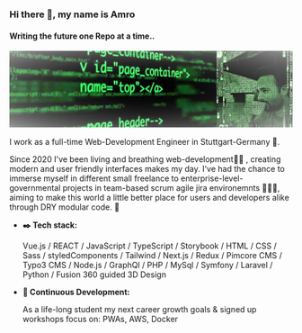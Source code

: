 ### Hi there 👋, my name is Amro
#### Writing the future one Repo at a time..
![poster](Matrix-code.png)


I work as a full-time Web-Development Engineer in Stuttgart-Germany :office:.


Since 2020 I've been living and breathing web-development:man_technologist:	, creating modern and user friendly interfaces makes my day. I've had the chance to immerse myself in different small freelance to enterprise-level-governmental projects in team-based scrum agile jira environemnts :woman_in_tuxedo::person_in_tuxedo:, aiming to make this world a little better place for users and developers alike through DRY modular code. :abacus:	


- **:black_nib:	Tech stack:**

     Vue.js / REACT / JavaScript / TypeScript / Storybook / HTML / CSS / Sass / styledComponents / Tailwind / Next.js / Redux / Pimcore CMS / Typo3 CMS / Node.js / GraphQl / PHP  / MySql / Symfony / Laravel / Python / Fusion 360 guided 3D Design
		
		
  


- **:telescope: Continuous Development:**

     As a life-long student my next career growth goals & signed up workshops focus on: PWAs, AWS, Docker




